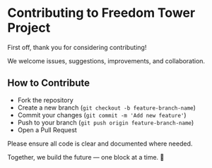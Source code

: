 # Contributing to Freedom Tower Project

First off, thank you for considering contributing!

We welcome issues, suggestions, improvements, and collaboration.

## How to Contribute

- Fork the repository
- Create a new branch (`git checkout -b feature-branch-name`)
- Commit your changes (`git commit -m 'Add new feature'`)
- Push to your branch (`git push origin feature-branch-name`)
- Open a Pull Request

Please ensure all code is clear and documented where needed.

Together, we build the future — one block at a time. 🚀
